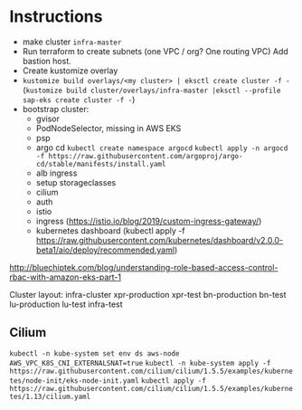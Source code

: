 # Instructions
- make cluster `infra-master`
- Run terraform to create subnets (one VPC / org? One routing VPC) Add bastion host.
- Create kustomize overlay
- `kustomize build overlays/<my cluster> | eksctl create cluster -f -` (`kustomize build cluster/overlays/infra-master |eksctl --profile sap-eks create cluster -f -`)
- bootstrap cluster:
    - gvisor
    - PodNodeSelector, missing in AWS EKS 
    - psp
    - argo cd
        `kubectl create namespace argocd`
        `kubectl apply -n argocd -f https://raw.githubusercontent.com/argoproj/argo-cd/stable/manifests/install.yaml`
    - alb ingress
    - setup storageclasses
    - cilium
    - auth
    - istio
    - ingress (https://istio.io/blog/2019/custom-ingress-gateway/)
    - kubernetes dashboard (kubectl apply -f https://raw.githubusercontent.com/kubernetes/dashboard/v2.0.0-beta1/aio/deploy/recommended.yaml)

http://bluechiptek.com/blog/understanding-role-based-access-control-rbac-with-amazon-eks-part-1

Cluster layout:
    infra-cluster
        xpr-production
        xpr-test
        bn-production
        bn-test
        lu-production
        lu-test
        infra-test


## Cilium

`kubectl -n kube-system set env ds aws-node AWS_VPC_K8S_CNI_EXTERNALSNAT=true`
`kubectl -n kube-system apply -f https://raw.githubusercontent.com/cilium/cilium/1.5.5/examples/kubernetes/node-init/eks-node-init.yaml`
`kubectl apply -f https://raw.githubusercontent.com/cilium/cilium/1.5.5/examples/kubernetes/1.13/cilium.yaml` 

